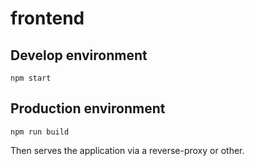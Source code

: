 # frontend
## Develop environment
```
npm start
```

## Production environment
```
npm run build
```

Then serves the application via a reverse-proxy or other.